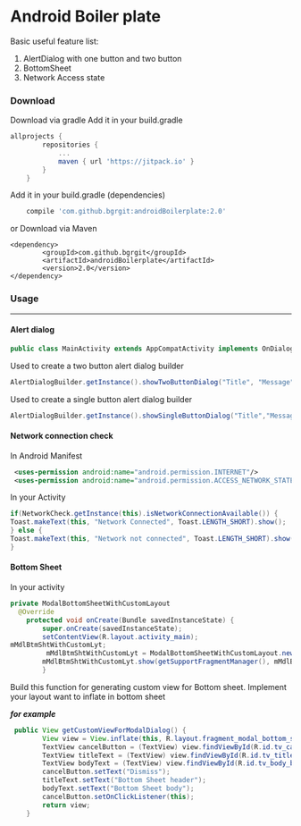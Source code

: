 # Android Boiler plate

Basic useful feature list:

 1. AlertDialog with one button and two button
 2. BottomSheet
 3. Network Access state

### Download

Download via gradle
Add it in your build.gradle
```groovy
allprojects {
		repositories {
			...
			maven { url 'https://jitpack.io' }
		}
	}
```
Add it in your build.gradle (dependencies)

```groovy
    compile 'com.github.bgrgit:androidBoilerplate:2.0'
```

or Download via Maven

```Maven
<dependency>
	    <groupId>com.github.bgrgit</groupId>
	    <artifactId>androidBoilerplate</artifactId>
	    <version>2.0</version>
</dependency>
 ```

### Usage


----------


#### Alert dialog



```java
public class MainActivity extends AppCompatActivity implements OnDialogListner
```
Used to create a two button alert dialog builder

```java
AlertDialogBuilder.getInstance().showTwoButtonDialog("Title", "Message", "Cancel", "OK", "WhichDialog", this, this);
```

Used to create a single button alert dialog builder

```java        
AlertDialogBuilder.getInstance().showSingleButtonDialog("Title","Message","OK",this);
```

#### Network connection check
In Android Manifest
```xml        
 <uses-permission android:name="android.permission.INTERNET"/>
 <uses-permission android:name="android.permission.ACCESS_NETWORK_STATE"/>
```
In your Activity
```java
if(NetworkCheck.getInstance(this).isNetworkConnectionAvailable()) {
Toast.makeText(this, "Network Connected", Toast.LENGTH_SHORT).show();
} else {
Toast.makeText(this, "Network not connected", Toast.LENGTH_SHORT).show();
}
```
#### Bottom Sheet

In your activity
```java
private ModalBottomSheetWithCustomLayout 
  @Override
    protected void onCreate(Bundle savedInstanceState) {
        super.onCreate(savedInstanceState);
        setContentView(R.layout.activity_main);
mMdlBtmShtWithCustomLyt;
         mMdlBtmShtWithCustomLyt = ModalBottomSheetWithCustomLayout.newInstance(getCustomViewForModalDialog());
        mMdlBtmShtWithCustomLyt.show(getSupportFragmentManager(), mMdlBtmShtWithCustomLyt.getTag());
        }
```
Build this function for generating custom view for Bottom sheet.
Implement your layout want to inflate in bottom sheet 

***for example***
```java
 public View getCustomViewForModalDialog() {
        View view = View.inflate(this, R.layout.fragment_modal_bottom_sheet_with_custom_layout, null);
        TextView cancelButton = (TextView) view.findViewById(R.id.tv_cancel_bottomsheet);
        TextView titleText = (TextView) view.findViewById(R.id.tv_title_bottomsheet);
        TextView bodyText = (TextView) view.findViewById(R.id.tv_body_bottomsheet);
        cancelButton.setText("Dismiss");
        titleText.setText("Bottom Sheet header");
        bodyText.setText("Bottom Sheet body");
        cancelButton.setOnClickListener(this);
        return view;
    }
```

